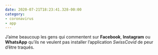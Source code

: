 ```yaml
---
date: 2020-07-21T18:23:41.328-00:00
category:
- coronavirus
- app
---
```

J’aime beaucoup les gens qui commentent sur **Facebook**, **Instagram** ou **WhatsApp** qu’ils ne veulent pas installer l’application _SwissCovid_ de peur d’être traqués.
